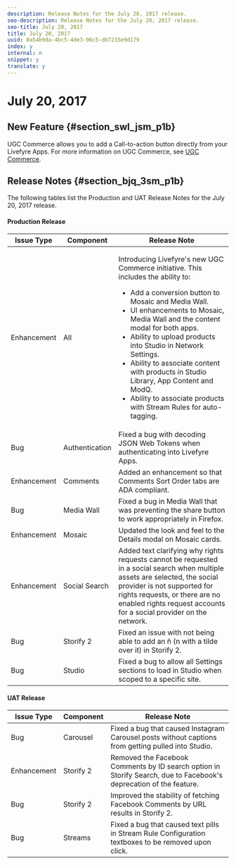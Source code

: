 ```yaml
---
description: Release Notes for the July 20, 2017 release.
seo-description: Release Notes for the July 20, 2017 release.
seo-title: July 20, 2017
title: July 20, 2017
uuid: 0a54b9da-4bc5-4de3-96c5-db7233e9d179
index: y
internal: n
snippet: y
translate: y
---
```


# July 20, 2017


## New Feature {#section_swl_jsm_p1b}

UGC Commerce allows you to add a Call-to-action button directly from your Livefyre Apps. For more information on UGC Commerce, see [ UGC Commerce](../../c_ugc_commerce.md#c_ugc_commerce). 

## Release Notes {#section_bjq_3sm_p1b}

The following tables list the Production and UAT Release Notes for the July 20, 2017 release.

#### Production Release
<table id="table_ng5_vtz_p1b">  
 <thead> 
  <tr> 
   <th class="entry"><b>Issue Type</b></th> 
   <th class="entry"><b>Component</b></th> 
   <th class="entry"><b>Release Note</b></th> 
  </tr> 
 </thead>
 <tbody> 
  <tr> 
   <td> Enhancement</td> 
   <td> All</td> 
   <td> <p>Introducing Livefyre's new UGC Commerce initiative. This includes the ability to: </p> 
    <ul id="ul_lkr_5hd_k1b"> 
     <li>Add a conversion button to Mosaic and Media Wall.</li> 
     <li>UI enhancements to Mosaic, Media Wall and the content modal for both apps.</li> 
     <li>Ability to upload products into Studio in Network Settings.</li> 
     <li>Ability to associate content with products in Studio Library, App Content and ModQ.</li> 
     <li>Ability to associate products with Stream Rules for auto-tagging.</li> 
    </ul> </td> 
  </tr> 
  <tr> 
   <td> Bug</td> 
   <td> Authentication</td> 
   <td> Fixed a bug with decoding JSON Web Tokens when authenticating into Livefyre Apps.</td> 
  </tr> 
  <tr> 
   <td> Enhancement</td> 
   <td> Comments</td> 
   <td> Added an enhancement so that Comments Sort Order tabs are ADA compliant.</td> 
  </tr> 
  <tr> 
   <td> Bug</td> 
   <td> Media Wall</td> 
   <td> Fixed a bug in Media Wall that was preventing the share button to work appropriately in Firefox. </td> 
  </tr> 
  <tr> 
   <td> Enhancement</td> 
   <td> Mosaic</td> 
   <td> Updated the look and feel to the Details modal on Mosaic cards.</td> 
  </tr> 
  <tr> 
   <td> Enhancement</td> 
   <td> Social Search</td> 
   <td> Added text clarifying why rights requests cannot be requested in a social search when multiple assets are selected, the social provider is not supported for rights requests, or there are no enabled rights request accounts for a social provider on the network.</td> 
  </tr> 
  <tr> 
   <td> Bug</td> 
   <td> Storify 2</td> 
   <td> Fixed an issue with not being able to add an ñ (n with a tilde over it) in Storify 2.</td> 
  </tr> 
  <tr> 
   <td> Bug</td> 
   <td> Studio</td> 
   <td> Fixed a bug to allow all Settings sections to load in Studio when scoped to a specific site.</td> 
  </tr> 
 </tbody> 
</table>


#### UAT Release
| **Issue Type** |**Component** |**Release Note** |
|---|---|---|
|  Bug | Carousel | Fixed a bug that caused Instagram Carousel posts without captions from getting pulled into Studio. |
|  Enhancement | Storify 2 | Removed the Facebook Comments by ID search option in Storify Search, due to Facebook's deprecation of the feature. |
|  Bug | Storify 2 | Improved the stability of fetching Facebook Comments by URL results in Storify 2. |
|  Bug | Streams | Fixed a bug that caused text pills in Stream Rule Configuration textboxes to be removed upon click. |

